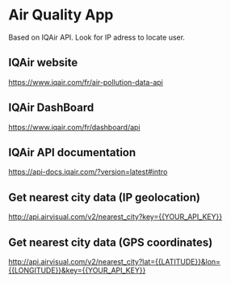 # Air Quality App
Based on IQAir API.
Look for IP adress to locate user.

## IQAir website
https://www.iqair.com/fr/air-pollution-data-api

## IQAir DashBoard
https://www.iqair.com/fr/dashboard/api

## IQAir API documentation
https://api-docs.iqair.com/?version=latest#intro

## Get nearest city data (IP geolocation)
http://api.airvisual.com/v2/nearest_city?key={{YOUR_API_KEY}}

## Get nearest city data (GPS coordinates)
http://api.airvisual.com/v2/nearest_city?lat={{LATITUDE}}&lon={{LONGITUDE}}&key={{YOUR_API_KEY}}